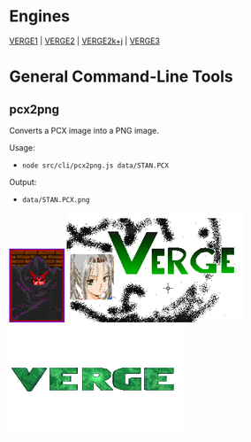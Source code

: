 # Engines

[VERGE1](https://github.com/chuckrector/mappo/tree/master/doc/v1) | [VERGE2](https://github.com/chuckrector/mappo/tree/master/doc/v2) | [VERGE2k+j](https://github.com/chuckrector/mappo/tree/master/doc/v2kj) | [VERGE3](https://github.com/chuckrector/mappo/tree/master/doc/v3)

# General Command-Line Tools

## pcx2png

Converts a PCX image into a PNG image.

Usage:

- `node src/cli/pcx2png.js data/STAN.PCX`

Output:

- `data/STAN.PCX.png`

![alt text](/img/STAN.PCX.png?raw=true "a sample of pcx2png cli output")
![alt text](/img/VERGE1.PCX.png?raw=true "a sample of pcx2png cli output")
![alt text](/img/VERGE320.PCX.png?raw=true "a sample of pcx2png cli output")
